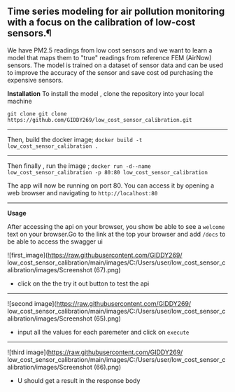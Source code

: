 ## Time series modeling for air pollution monitoring with a focus on the calibration of low-cost sensors.¶

We have PM2.5 readings from low cost sensors and we want to learn a model that maps them to "true" readings from reference FEM (AirNow) sensors.
The model is trained on a dataset of sensor data and can be used to improve the accuracy of the sensor and save cost od purchasing the expensive sensors.


**Installation**
To install the model , clone the repository into your local machine

`git clone git clone https://github.com/GIDDY269/low_cost_sensor_calibration.git`


******************

Then, build the docker image;
`docker build -t low_cost_sensor_calibration .`

************************************************************

Then finally , run the image ;
`docker run -d--name low_cost_sensor_calibration -p 80:80 low_cost_sensor_calibration`

The app will now be running on port 80. You can access it by opening a web browser and navigating to `http://localhost:80`

********************************************

**Usage**

After accessing the api on your browser, you show be able to see a `welcome` text on your browser.Go to the link at the top your browser and add `/docs` to be able to access the swagger ui

![first_image](https://raw.githubusercontent.com/GIDDY269/
low_cost_sensor_calibration/main/images/C:/Users/user/low_cost_sensor_calibration/images/Screenshot (67).png)

* click on the the try it out button to test the api

****************************

![second image](https://raw.githubusercontent.com/GIDDY269/
low_cost_sensor_calibration/main/images/C:/Users/user/low_cost_sensor_calibration/images/Screenshot (65).png)

* input all the values for each paremeter and click on `execute`

****************************

![third image](https://raw.githubusercontent.com/GIDDY269/
low_cost_sensor_calibration/main/images/C:/Users/user/low_cost_sensor_calibration/images/Screenshot (66).png)

* U should get a result in the response body




